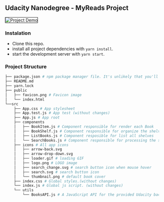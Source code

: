 ## Udacity Nanodegree - MyReads Project
<style>
    img {
        border: solid black 1.3px;
    }
</style>

![Project Demo](https://media.giphy.com/media/QLguK2J9vMM60QWUHx/giphy.gif)

### Instalation
* Clone this repo.
* install all project dependencies with `yarn install`.
* start the development server with `yarn start`.

###  Project Structure
```bash
├── package.json # npm package manager file. It's unlikely that you'll need to modify this.
├── README.md
├── yarn.lock
├── public
│   ├── favicon.png # Favicon image
│   └── index.html
└──src
    ├── App.css # App stylesheet
    ├── App.test.js # App test (without changes)
    ├── App.js # App root
    ├── components
    │   ├── BookItem.js # Component responsible for render each Book
    │   ├── BookShelf.js # Component responsible for organize the shelves
    │   ├── ListBooks.js # Component resposible for list all shelves
    │   └── SearchBooks.js # Component responsible for processing the search
    ├── icons # All app icons
    │   ├── arrow-back.svg
    │   ├── arrow-drop-down.svg
    │   ├── loader.gif # loading GIF
    │   ├── logo.png # LOGO image
    │   ├── search_change.svg # search button icon when mouse hover
    │   ├── search.svg # search button icon
    │   └── thumbnail.png # default book cover
    ├── index.css # Global styles.(without changes)
    └── index.js # Global js script. (without changes)
    └── utils
        └── BooksAPI.js # A JavaScript API for the provided Udacity backend.
